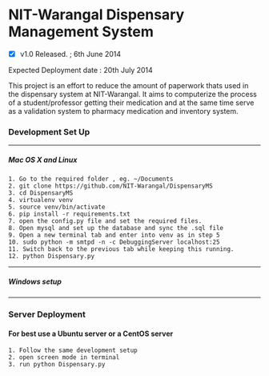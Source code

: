 NIT-Warangal Dispensary Management System
=========================================

- [x] v1.0 Released. ; 6th June 2014

Expected Deployment date : 20th July 2014

This project is an effort to reduce the amount of paperwork thats used in the dispensary system at NIT-Warangal. It aims to computerize the process of a student/professor getting their medication and at the same time serve as a validation system to pharmacy medication and inventory system.

### Development Set Up
-----------------------
##### Mac OS X and Linux

```
1. Go to the required folder , eg. ~/Documents
2. git clone https://github.com/NIT-Warangal/DispensaryMS
3. cd DispensaryMS
4. virtualenv venv
5. source venv/bin/activate
6. pip install -r requirements.txt
7. open the config.py file and set the required files.
8. Open mysql and set up the database and sync the .sql file
9. Open a new terminal tab and enter into venv as in step 5
10. sudo python -m smtpd -n -c DebuggingServer localhost:25
11. Switch back to the previous tab while keeping this running.
12. python Dispensary.py
```
-----------------------
##### Windows setup

-----------------------

### Server Deployment
#### For best use a Ubuntu server or a CentOS server
```
1. Follow the same development setup
2. open screen mode in terminal
3. run python Dispensary.py
```

